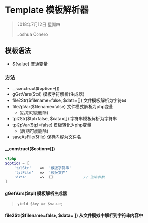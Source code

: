# Template 模板解析器

> 2018年7月12日 星期四
>
> Joshua Conero 



## 模板语法

- ${value}    普通变量



### 方法

- __construct($option=[])   
- gGetVars($tpl)				模板字符解析(生成器)
- file2Str($filename=false, $data=[]) 文件模板解析为字符串
- file2pVar($filename=false)	文件模式解析为php变量
   - (后期可能删除)
- tpl2Str($tpl=false, $data=[])		字符串模板解析为字符串
- tpl2pVar($tpl=false)			模板转化为php变量
   - (后期可能删除)
- saveAsFile($file)  保存内容为文件名





#### __construct($option=[])

```php
<?php
$option = [
    'tplStr' 	=>  '模板字符串'
    'tplFile' 	=>  '模板文件'
    'data'		=> 	[]				// 渲染参数
]
```



#### gGetVars($tpl) 模板解析生成器

> ```
> yield $key => $value;
> ```





#### file2Str($filename=false, $data=[])  从文件模拟中解析到字符串内容中



